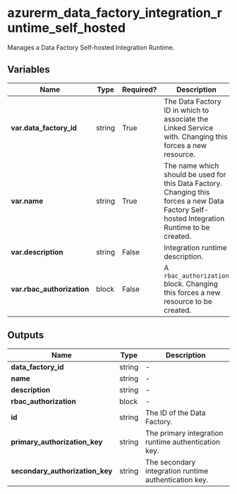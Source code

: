 # azurerm_data_factory_integration_runtime_self_hosted

Manages a Data Factory Self-hosted Integration Runtime.

## Variables

| Name | Type | Required? |  Description |
| ---- | ---- | --------- |  ----------- |
| **var.data_factory_id** | string | True | The Data Factory ID in which to associate the Linked Service with. Changing this forces a new resource. | 
| **var.name** | string | True | The name which should be used for this Data Factory. Changing this forces a new Data Factory Self-hosted Integration Runtime to be created. | 
| **var.description** | string | False | Integration runtime description. | 
| **var.rbac_authorization** | block | False | A `rbac_authorization` block. Changing this forces a new resource to be created. | 



## Outputs

| Name | Type | Description |
| ---- | ---- | --------- | 
| **data_factory_id** | string  | - | 
| **name** | string  | - | 
| **description** | string  | - | 
| **rbac_authorization** | block  | - | 
| **id** | string  | The ID of the Data Factory. | 
| **primary_authorization_key** | string  | The primary integration runtime authentication key. | 
| **secondary_authorization_key** | string  | The secondary integration runtime authentication key. | 